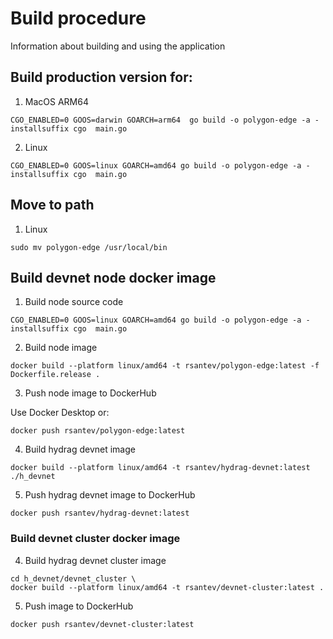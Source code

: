 # Build procedure

Information about building and using the application

## Build production version for:

1. MacOS ARM64

```
CGO_ENABLED=0 GOOS=darwin GOARCH=arm64  go build -o polygon-edge -a -installsuffix cgo  main.go
```

2. Linux

```
CGO_ENABLED=0 GOOS=linux GOARCH=amd64 go build -o polygon-edge -a -installsuffix cgo  main.go
```

## Move to path

1. Linux

```
sudo mv polygon-edge /usr/local/bin
```

## Build devnet node docker image

1. Build node source code

```
CGO_ENABLED=0 GOOS=linux GOARCH=amd64 go build -o polygon-edge -a -installsuffix cgo  main.go
```

2. Build node image

```
docker build --platform linux/amd64 -t rsantev/polygon-edge:latest -f Dockerfile.release .
```

3. Push node image to DockerHub

Use Docker Desktop or:

```
docker push rsantev/polygon-edge:latest
```

4. Build hydrag devnet image

```
docker build --platform linux/amd64 -t rsantev/hydrag-devnet:latest ./h_devnet
```

5. Push hydrag devnet image to DockerHub

```
docker push rsantev/hydrag-devnet:latest
```

### Build devnet cluster docker image

4. Build hydrag devnet cluster image

```
cd h_devnet/devnet_cluster \
docker build --platform linux/amd64 -t rsantev/devnet-cluster:latest .
```

5. Push image to DockerHub

```
docker push rsantev/devnet-cluster:latest
```
